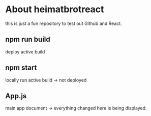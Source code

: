 # About heimatbrotreact
this is just a fun repository to test out Github and React.

## npm run build
deploy active build

## npm start
locally run active build -> not deployed

## App.js
main app document -> everything changed here is being displayed.
